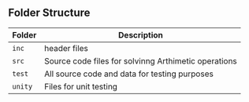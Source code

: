 ## Folder Structure
Folder        | Description
--------------| ----------------------------------------------
`inc`         |  header files
`src`         | Source code files for solvinng Arthimetic operations
`test`        | All source code and data for testing purposes
`unity`       | Files for unit testing

